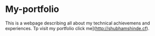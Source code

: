 # My-portfolio

This is a webpage describing all about my technical achievemens and experiences. Tp visit my portfolio click me](http://shubhamshinde.cf).

